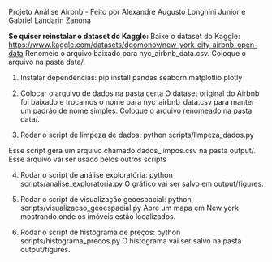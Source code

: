 Projeto Análise Airbnb - Feito por Alexandre Augusto Longhini Junior e Gabriel Landarin Zanona

**Se quiser reinstalar o dataset do Kaggle:**
Baixe o dataset do Kaggle: https://www.kaggle.com/datasets/dgomonov/new-york-city-airbnb-open-data
Renomeie o arquivo baixado para nyc_airbnb_data.csv.
Coloque o arquivo na pasta data/.

1. Instalar dependências:
pip install pandas seaborn matplotlib plotly

2. Colocar o arquivo de dados na pasta certa
O dataset original do Airbnb foi baixado e trocamos o nome para nyc_airbnb_data.csv para manter um padrão de nome simples. Coloque o arquivo renomeado na pasta data/.

3. Rodar o script de limpeza de dados:
python scripts/limpeza_dados.py

Esse script gera um arquivo chamado dados_limpos.csv na pasta output/. Esse arquivo vai ser usado pelos outros scripts

4. Rodar o script de análise exploratória:
python scripts/analise_exploratoria.py
 O gráfico vai ser salvo em output/figures.

5. Rodar o script de visualização geoespacial:
python scripts/visualizacao_geoespacial.py
Abre um mapa em New york mostrando onde os imóveis estão localizados.

6. Rodar o script de histograma de preços:
python scripts/histograma_precos.py
O histograma vai ser salvo na pasta output/figures.